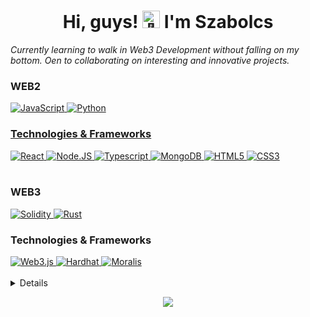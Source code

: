 <h1  align="center">Hi, guys! <img  src="https://github.com/wervlad/wervlad/assets/24524555/766d336d-b87d-44ba-807c-c51de2bc6b4d"  width="28px"  alt="👋"> I'm Szabolcs</h1>


<i align="center">Currently learning to walk in Web3 Development without falling on my bottom.
Oen to collaborating on interesting and innovative projects.</i>
<br>


  

### WEB2

<div class="container">  
<a href="https://github.com/szabolcsthedeveloper">  
<img src="https://img.shields.io/badge/javascript-black?style=for-the-badge&logo=javascript" alt="JavaScript">  </a>  
<a href="https://github.com/szabolcsthedeveloper">  
<img src="https://img.shields.io/badge/python-black?style=for-the-badge&logo=python" alt="Python">  </a>  <a href="https://github.com/szabolcsthedeveloper"> </div>

### Technologies & Frameworks


<div class="container">  <a href="https://github.com/szabolcsthedeveloper">  <img src="https://img.shields.io/badge/react-black?style=for-the-badge&logo=react" alt="React">  </a>  <a href="https://github.com/szabolcsthedeveloper">  <img src="https://img.shields.io/badge/Node.JS-black?style=for-the-badge&logo=node.js" alt="Node.JS">  </a>  <a href="https://github.com/szabolcsthedeveloper">  <img src="https://img.shields.io/badge/typescript-black?style=for-the-badge&logo=typescript" alt="Typescript">  </a>  <a href="https://github.com/szabolcsthedeveloper">  <img src="https://img.shields.io/badge/MongoDB-black?style=for-the-badge&logo=mongodb" alt="MongoDB">  </a>  <a href="https://hub.docker.com/u/szabolcsthedeveloper">  <img src="https://img.shields.io/badge/html5-black?style=for-the-badge&logo=html5" alt="HTML5">  </a>  <a href="https://hub.docker.com/u/szabolcsthedeveloper">  <img src="https://img.shields.io/badge/css3-black?style=for-the-badge&logo=css3" alt="CSS3">  </a>  </div>

<br>

### WEB3



<div class="container">  <a href="https://github.com/szabolcsthedeveloper">  <img src="https://img.shields.io/badge/solidity-black?style=for-the-badge&logo=solidity" alt="Solidity">  </a>  <a href="https://github.com/szabolcsthedeveloper">  <img src="https://img.shields.io/badge/Rust-black?style=for-the-badge&logo=rust" alt="Rust">  </a>  </div>



  
### Technologies & Frameworks


<div class="container">  <a href="https://github.com/szabolcsthedeveloper">  <img src="https://img.shields.io/badge/web3.js-black?style=for-the-badge&logo=web3.js" alt="Web3.js">  </a>  <a href="https://github.com/szabolcsthedeveloper">  <img src="https://img.shields.io/badge/Hardhat-black?style=for-the-badge&logo=Hardhat" alt="Hardhat">  </a>  <a href="https://github.com/szabolcsthedeveloper">  <img src="https://img.shields.io/badge/Moralis-black?style=for-the-badge&logo=Moralis" alt="Moralis">  </a>  </div>

<br>

<details>


<a href="https://github.com/szabolcsthedeveloper">
  <img src="http://github-profile-summary-cards.vercel.app/api/cards/profile-details?username=szabolcsthedeveloper&theme=transparent" />
</a>

<div class="flex-container">
  <a href="https://github.com/szabolcsthedeveloper" style="flex: 1;">
    <img src="https://github-readme-streak-stats.herokuapp.com/?user=szabolcsthedeveloper&hide_border=true&card_width=338&theme=transparent" />
  </a>
  <a href="https://github.com/szabolcsthedeveloper" style="flex: 1;">
    <img src="http://github-profile-summary-cards.vercel.app/api/cards/stats?username=szabolcsthedeveloper&theme=transparent" />
  </a>
</div>



</details>

  

<p  align="center">

<a  href="https://github.com/wervlad">

<img  src="https://komarev.com/ghpvc/?username=wervlad&color=blue&style=flat)" />

</a>

</p>


